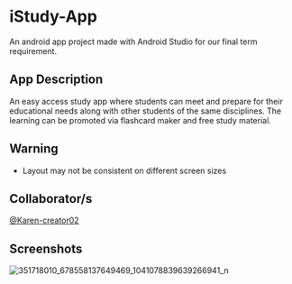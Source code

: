 # iStudy-App
An android app project made with Android Studio for our final term requirement.

## App Description
An easy access study app where students can meet and prepare for their educational needs along with other students of the same disciplines. The learning can be promoted via flashcard maker and free study material. 

## Warning
- Layout may not be consistent on different screen sizes

## Collaborator/s
[@Karen-creator02](https://github.com/Karen-creator02)

## Screenshots
![351718010_678558137649469_1041078839639266941_n](https://github.com/elitheslime01/iStudy-App/assets/136667164/faaa0195-2086-46c3-944b-cfcc52418003)

